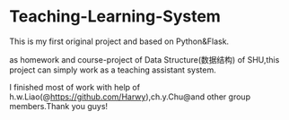 # Teaching-Learning-System
This is my first original project and based on Python&amp;Flask.

as homework and course-project of Data Structure(数据结构) of SHU,this project can simply work as a teaching assistant system.

I finished most of work with help of h.w.Liao(@https://github.com/Harwy),ch.y.Chu@and other group members.Thank you guys!
